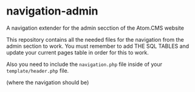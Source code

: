 # navigation-admin
A navigation extender for the admin secction of the Atom.CMS website

This repository contains all the needed files for the navigation from the admin section to work. You must remember to add THE SQL TABLES and update your current pages table in order for this to work.

Also you need to include the `navigation.php` file inside of your `template/header.php` file.
<p>(where the navigation should be)</p>
